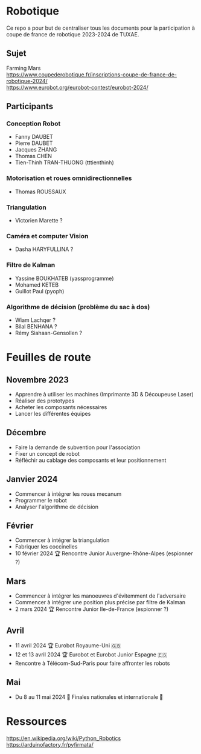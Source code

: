 # Robotique
Ce repo a pour but de centraliser tous les documents pour la participation à coupe de france de robotique 2023-2024 de TUXAE.  

## Sujet  
Farming Mars  
https://www.coupederobotique.fr/inscriptions-coupe-de-france-de-robotique-2024/  
https://www.eurobot.org/eurobot-contest/eurobot-2024/  

## Participants
### Conception Robot
 - Fanny DAUBET
 - Pierre DAUBET
 - Jacques ZHANG
 - Thomas CHEN
 - Tien-Thinh TRAN-THUONG (tttienthinh)

### Motorisation et roues omnidirectionnelles
 - Thomas ROUSSAUX

### Triangulation 
 - Victorien Marette ?

### Caméra et computer Vision
 - Dasha HARYFULLINA ?

### Filtre de Kalman
 - Yassine BOUKHATEB (yassprogramme)
 - Mohamed KETEB
 - Guillot Paul (pyoph)

### Algorithme de décision (problème du sac à dos)
 - Wiam Lachqer ?
 - Bilal BENHANA ?
 - Rémy Siahaan-Gensollen ?


# Feuilles de route
## Novembre 2023
 - Apprendre à utiliser les machines (Imprimante 3D & Découpeuse Laser)
 - Réaliser des prototypes
 - Acheter les composants nécessaires
 - Lancer les différentes équipes

## Décembre 
 - Faire la demande de subvention pour l'association
 - Fixer un concept de robot
 - Réfléchir au cablage des composants et leur positionnement

## Janvier 2024
 - Commencer à intégrer les roues mecanum
 - Programmer le robot
 - Analyser l'algorithme de décision

## Février 
 - Commencer à intégrer la triangulation
 - Fabriquer les coccinelles
 - 10 février 2024 🏆 Rencontre Junior Auvergne-Rhône-Alpes (espionner ?)

## Mars
 - Commencer à intégrer les manoeuvres d'évitemment de l'adversaire
 - Commencer à intégrer une position plus précise par filtre de Kalman
 - 2 mars 2024 🏆 Rencontre Junior Ile-de-France (espionner ?)

## Avril 
 - 11 avril 2024 🏆 Eurobot Royaume-Uni 🇬🇧
 - 12 et 13 avril 2024 🏆 Eurobot et Eurobot Junior Espagne 🇪🇸
 - Rencontre à Télécom-Sud-Paris pour faire affronter les robots

## Mai
 - Du 8 au 11 mai 2024 🤖 Finales nationales et internationale 🤖



# Ressources

https://en.wikipedia.org/wiki/Python_Robotics  
https://arduinofactory.fr/pyfirmata/  

